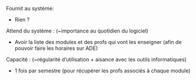 Fournit au système:
- Rien ?

Attend du système : (~importance au quotidien du logiciel)
- Avoir la liste des modules et des profs qui vont les enseigner (afin de pouvoir faire les horaires sur ADE)

Capacité : (~régularité d’utilisation + aisance avec les outils informatiques)
- 1 fois par semestre (pour récupérer les profs associés à chaque module)
